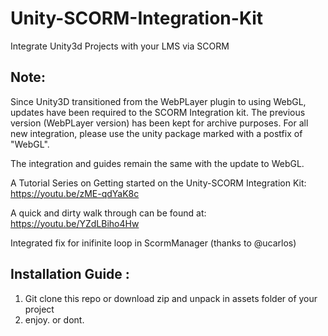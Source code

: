 # Unity-SCORM-Integration-Kit
Integrate Unity3d Projects with your LMS via SCORM

## Note: 
Since Unity3D transitioned from the WebPLayer plugin to using WebGL, updates have been required to the SCORM Integration kit.
The previous version (WebPLayer version) has been kept for archive purposes.
For all new integration, please use the unity package marked with a postfix of "WebGL".

The integration and guides remain the same with the update to WebGL.

A Tutorial Series on Getting started on the Unity-SCORM Integration Kit: https://youtu.be/zME-qdYaK8c

A quick and dirty walk through can be found at: https://youtu.be/YZdLBiho4Hw

Integrated fix for inifinite loop in ScormManager (thanks to @ucarlos)

## Installation Guide :

1. Git clone this repo or download zip and unpack in assets folder of your project
2. enjoy. or dont.
